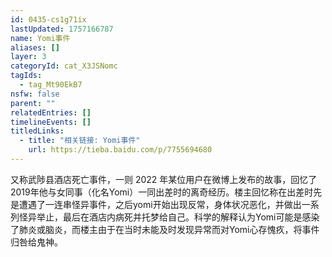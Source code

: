 ```yaml
---
id: 0435-cs1g71ix
lastUpdated: 1757166787
name: Yomi事件
aliases: []
layer: 3
categoryId: cat_X3JSNomc
tagIds:
  - tag_Mt90EkB7
nsfw: false
parent: ""
relatedEntries: []
timelineEvents: []
titledLinks:
  - title: "相关链接: Yomi事件"
    url: https://tieba.baidu.com/p/7755694680
---
```


又称武陟县酒店死亡事件，一则 2022 年某位用户在微博上发布的故事，回忆了2019年他与女同事（化名Yomi）一同出差时的离奇经历。楼主回忆称在出差时先是遭遇了一连串怪异事件，之后yomi开始出现反常，身体状况恶化，并做出一系列怪异举止，最后在酒店内病死并托梦给自己。科学的解释认为Yomi可能是感染了肺炎或脑炎，而楼主由于在当时未能及时发现异常而对Yomi心存愧疚，将事件归咎给鬼神。